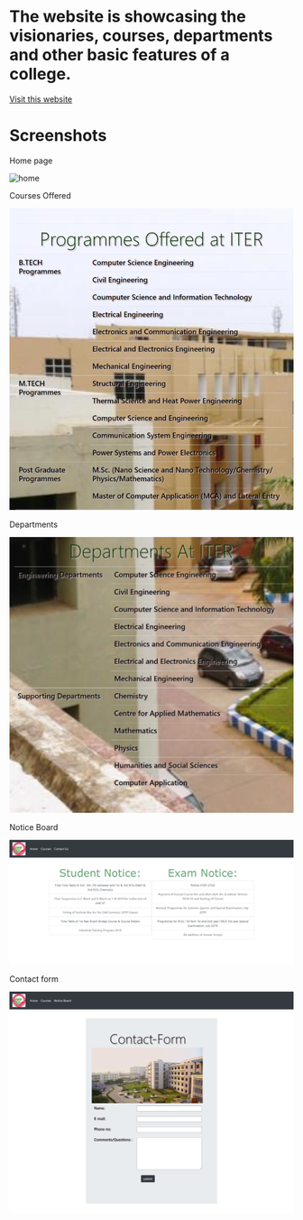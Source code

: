 # The website is showcasing the visionaries, courses, departments and other basic features of a college. 

[Visit this website](https://iter-college.netlify.app/index.html)

# Screenshots

Home page

<img src="./assets/images/home.png" alt="home" width="50%" height="auto"/>

Courses Offered

![](assets/screenshots/courses.png)

Departments

![](assets/screenshots/department.png)

Notice Board

![](assets/screenshots/notice.png)

Contact form

![](assets/screenshots/contact.png)
